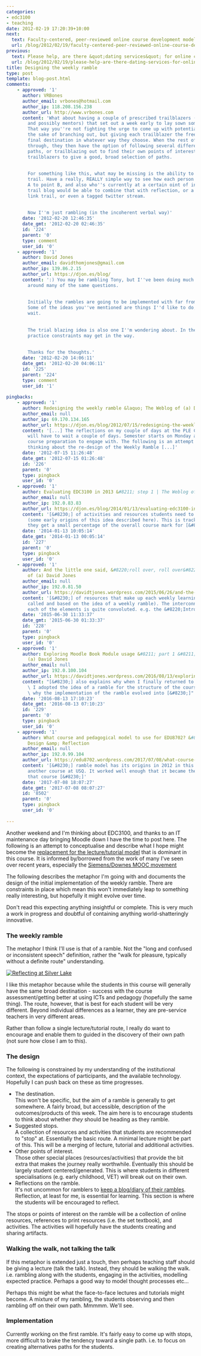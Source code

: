 ```yaml
---
categories:
- edc3100
- teaching
date: 2012-02-19 17:20:39+10:00
next:
  text: Faculty-centered, peer-reviewed online course development models
  url: /blog/2012/02/19/faculty-centered-peer-reviewed-online-course-development-models/
previous:
  text: Please help, are there &quot;dating services&quot; for online courses?
  url: /blog/2012/02/19/please-help-are-there-dating-services-for-online-courses/
title: Designing the weekly ramble
type: post
template: blog-post.html
comments:
    - approved: '1'
      author: VRBones
      author_email: vrbones@hotmail.com
      author_ip: 118.208.156.238
      author_url: http://www.vrbones.com
      content: 'What about having a couple of prescribed trailblazers (the lecturer, tutors
        and possibly mentors) that set out a week early to lay sown some "typical" trails?
        That way you''re not fighting the urge to come up with potential stops just for
        the sake of branching out, but giving each trailblazer the freedom to get to the
        final destination in whatever way they choose. When the rest of the cohort comes
        through, they then have the option of following several different paths, mixing
        paths, or trailblazing out to find their own points of interest. I''d expect 5-10
        trailblazers to give a good, broad selection of paths.
    
    
        For something like this, what may be missing is the ability to "follow" someone''s
        trail. Have a really, REALLY simple way to see how each person got from point
        A to point B, and also who''s currently at a certain oint of interest. Maybe a
        trail blog would be able to combine that with reflection, or a delicious / diigo
        link trail, or even a tagged twitter stream.
    
    
        Now I''m just rambling (in the incoherent verbal way)'
      date: '2012-02-20 12:46:35'
      date_gmt: '2012-02-20 02:46:35'
      id: '224'
      parent: '0'
      type: comment
      user_id: '0'
    - approved: '1'
      author: David Jones
      author_email: davidthomjones@gmail.com
      author_ip: 139.86.2.15
      author_url: https://djon.es/blog/
      content: ':) You may be rambling Tony, but I''ve been doing much the same thing
        around many of the same questions.
    
    
        Initially the rambles are going to be implemented with far from appropriate technology.
        Some of the ideas you''ve mentioned are things I''d like to do, but may have to
        wait.
    
    
        The trial blazing idea is also one I''m wondering about. In the time, yet more
        practice constraints may get in the way.
    
    
        Thanks for the thoughts.'
      date: '2012-02-20 14:06:11'
      date_gmt: '2012-02-20 04:06:11'
      id: '225'
      parent: '224'
      type: comment
      user_id: '1'
    
pingbacks:
    - approved: '1'
      author: Redesigning the weekly ramble &laquo; The Weblog of (a) David Jones
      author_email: null
      author_ip: 69.170.134.165
      author_url: https://djon.es/blog/2012/07/15/redesigning-the-weekly-ramble/
      content: '[...] The reflections on my couple of days at the PLE Conference in Melbourne
        will have to wait a couple of days. Semester starts on Monday and I have some
        course preparation to engage with. The following is an attempt to capture some
        thinking about the re-design of the Weekly Ramble [...]'
      date: '2012-07-15 11:26:48'
      date_gmt: '2012-07-15 01:26:48'
      id: '226'
      parent: '0'
      type: pingback
      user_id: '0'
    - approved: '1'
      author: Evaluating EDC3100 in 2013 &#8211; step 1 | The Weblog of (a) David Jones
      author_email: null
      author_ip: 192.0.83.83
      author_url: https://djon.es/blog/2014/01/13/evaluating-edc3100-in-2013-step-1/
      content: '[&#8230;] of activities and resources students need to complete each week
        (some early origins of this idea described here). This is tracked by the LMS and
        they get a small percentage of the overall course mark for [&#8230;]'
      date: '2014-01-13 10:05:14'
      date_gmt: '2014-01-13 00:05:14'
      id: '227'
      parent: '0'
      type: pingback
      user_id: '0'
    - approved: '1'
      author: And the little one said, &#8220;roll over, roll over&#8221; | The Weblog
        of (a) David Jones
      author_email: null
      author_ip: 192.0.81.50
      author_url: https://davidtjones.wordpress.com/2015/06/26/and-the-little-one-said-roll-over-roll-over/
      content: '[&#8230;] of resources that make up each weekly learning path (originally
        called and based on the idea of a weekly ramble). The interconnections between
        each of the elements is quite convoluted. e.g. the &#8220;Introduce [&#8230;]'
      date: '2015-06-30 11:33:37'
      date_gmt: '2015-06-30 01:33:37'
      id: '228'
      parent: '0'
      type: pingback
      user_id: '0'
    - approved: '1'
      author: Exploring Moodle Book Module usage &#8211; part 1 &#8211; The Weblog of
        (a) David Jones
      author_email: null
      author_ip: 192.0.100.104
      author_url: https://davidtjones.wordpress.com/2016/08/13/exploring-moodle-book-module-usage-part-1/
      content: "[&#8230;] also explains why when I finally returned to teaching a course\
        \ I adopted the idea of a ramble for the structure of the course.\_ It explains\
        \ why the implementation of the ramble evolved into [&#8230;]"
      date: '2016-08-13 17:10:23'
      date_gmt: '2016-08-13 07:10:23'
      id: '229'
      parent: '0'
      type: pingback
      user_id: '0'
    - approved: '1'
      author: What course and pedagogical model to use for EDU8702? &#8211; EDU8702 &#8211;
        Design &amp; Reflection
      author_email: null
      author_ip: 192.0.99.104
      author_url: https://edu8702.wordpress.com/2017/07/08/what-course-and-pedagogical-model-to-use-for-edu8702/
      content: '[&#8230;] ramble model has its origins in 2012 in this thinking about
        another course at USQ. It worked well enough that it became the foundation for
        that course [&#8230;]'
      date: '2017-07-08 18:07:27'
      date_gmt: '2017-07-08 08:07:27'
      id: '8502'
      parent: '0'
      type: pingback
      user_id: '0'
    
---
```

Another weekend and I'm thinking about EDC3100, and thanks to an IT maintenance day bringing Moodle down I have the time to post here. The following is an attempt to conceptualise and describe what I hope might become the [replacement for the lecture/tutorial model](/blog/2012/02/10/how-to-replace-the-lecture/) that is dominant in this course. It is informed by/borrowed from the work of many I've seen over recent years, especially the [Siemens/Downes MOOC movement](http://www.mooc.ca/)

The following describes the metaphor I'm going with and documents the design of the initial implementation of the weekly ramble. There are constraints in place which mean this won't immediately leap to something really interesting, but hopefully it might evolve over time.

Don't read this expecting anything insightful or complete. This is very much a work in progress and doubtful of containing anything world-shatteringly innovative.

### The weekly ramble

The metaphor I think I'll use is that of a ramble. Not the "long and confused or inconsistent speech" definition, rather the "walk for pleasure, typically without a definite route" understanding.

[![Reflecting at Silver Lake](images/4991135537_157ff6282e_m.jpg)](http://www.flickr.com/photos/maplemusketeer/4991135537/ "Reflecting at Silver Lake by maplemusketeer, on Flickr")

I like this metaphor because while the students in this course will generally have the same broad destination - success with the course assessment/getting better at using ICTs and pedagogy (hopefully the same thing). The route, however, that is best for each student will be very different. Beyond individual differences as a learner, they are pre-service teachers in very different areas.

Rather than follow a single lecture/tutorial route, I really do want to encourage and enable them to guided in the discovery of their own path (not sure how close I am to this).

### The design

The following is constrained by my understanding of the institutional context, the expectations of participants, and the available technology. Hopefully I can push back on these as time progresses.

- The destination.  
    This won't be specific, but the aim of a ramble is generally to get somewhere. A fairly broad, but accessible, description of the outcomes/products of this week. The aim here is to encourage students to think about whether _they_ should be heading as they ramble.
- Suggested stops.  
    A collection of resources and activities that students are recommended to "stop" at. Essentially the basic route. A minimal lecture might be part of this. This will be a merging of lecture, tutorial and additional activities.
- Other points of interest.  
    Those other special places (resources/activities) that provide the bit extra that makes the journey really worthwhile. Eventually this should be largely student centered/generated. This is where students in different specialisations (e.g. early childhood, VET) will break out on their own.
- Reflections on the ramble.  
    It's not uncommon for ramblers to [keep a blog/diary of their rambles](http://ramblingman.org.uk/southernuplandway/day2). Reflection, at least for me, is essential for learning. This section is where the students will be encouraged to reflect.

The stops or points of interest on the ramble will be a collection of online resources, references to print resources (i.e. the set textbook), and activities. The activities will hopefully have the students creating and sharing artifacts.

### Walking the walk, not talking the talk

If this metaphor is extended just a touch, then perhaps teaching staff should be giving a lecture (talk the talk). Instead, they should be walking the walk. i.e. rambling along with the students, engaging in the activities, modelling expected practice. Perhaps a good way to model thought processes etc...

Perhaps this might be what the face-to-face lectures and tutorials might become. A mixture of my rambling, the students observing and then rambling off on their own path. Mmmmm. We'll see.

### Implementation

Currently working on the first ramble. It's fairly easy to come up with stops, more difficult to brake the tendency toward a single path. i.e. to focus on creating alternatives paths for the students.